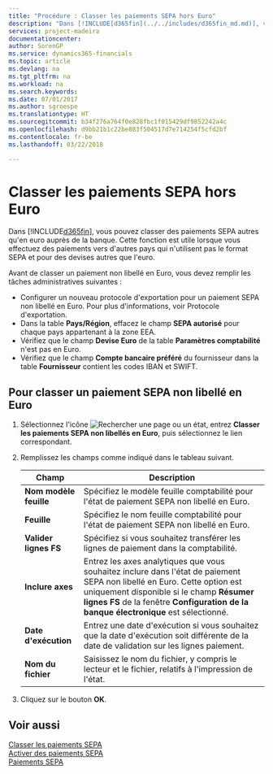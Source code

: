 ```yaml
---
title: "Procédure : Classer les paiements SEPA hors Euro"
description: "Dans [!INCLUDE[d365fin](../../includes/d365fin_md.md)], vous pouvez classer des paiements SEPA autres qu'en euro auprès de la banque. Cela est utile lorsque vous effectuez des paiements dans d'autres pays qui n'utilisent pas SEPA et des devises différentes de l'euro."
services: project-madeira
documentationcenter: 
author: SorenGP
ms.service: dynamics365-financials
ms.topic: article
ms.devlang: na
ms.tgt_pltfrm: na
ms.workload: na
ms.search.keywords: 
ms.date: 07/01/2017
ms.author: sgroespe
ms.translationtype: HT
ms.sourcegitcommit: b34f276a764f0e828fbc1f015429df9852242a4c
ms.openlocfilehash: d9bb21b1c22be883f504517d7e714254f5cfd2bf
ms.contentlocale: fr-be
ms.lasthandoff: 03/22/2018

---
```

# <a name="file-non-euro-sepa-payments"></a>Classer les paiements SEPA hors Euro
Dans [!INCLUDE[d365fin](../../includes/d365fin_md.md)], vous pouvez classer des paiements SEPA autres qu'en euro auprès de la banque. Cette fonction est utile lorsque vous effectuez des paiements vers d'autres pays qui n'utilisent pas le format SEPA et pour des devises autres que l'euro.  

Avant de classer un paiement non libellé en Euro, vous devez remplir les tâches administratives suivantes :  

- Configurer un nouveau protocole d'exportation pour un paiement SEPA non libellé en Euro. Pour plus d'informations, voir Protocole d'exportation.  
- Dans la table **Pays/Région**, effacez le champ **SEPA autorisé** pour chaque pays appartenant à la zone EEA.  
- Vérifiez que le champ **Devise Euro** de la table **Paramètres comptabilité** n'est pas en Euro.  
- Vérifiez que le champ **Compte bancaire préféré** du fournisseur dans la table **Fournisseur** contient les codes IBAN et SWIFT.  

## <a name="to-file-a-non-euro-sepa-payment"></a>Pour classer un paiement SEPA non libellé en Euro  

1.  Sélectionnez l'icône ![Rechercher une page ou un état](../../media/ui-search/search_small.png "icône Rechercher une page ou un état"), entrez **Classer les paiements SEPA non libellés en Euro**, puis sélectionnez le lien correspondant.  
2.  Remplissez les champs comme indiqué dans le tableau suivant.  

    |Champ|Description|  
    |---------------------------------|---------------------------------------|  
    |**Nom modèle feuille**|Spécifiez le modèle feuille comptabilité pour l'état de paiement SEPA non libellé en Euro.|  
    |**Feuille**|Spécifiez le nom feuille comptabilité pour l'état de paiement SEPA non libellé en Euro.|  
    |**Valider lignes FS**|Spécifiez si vous souhaitez transférer les lignes de paiement dans la comptabilité.|  
    |**Inclure axes**|Entrez les axes analytiques que vous souhaitez inclure dans l'état de paiement SEPA non libellé en Euro. Cette option est uniquement disponible si le champ **Résumer lignes FS** de la fenêtre **Configuration de la banque électronique** est sélectionné.|  
    |**Date d'exécution**|Entrez une date d'exécution si vous souhaitez que la date d'exécution soit différente de la date de validation sur les lignes paiement.|  
    |**Nom du fichier**|Saisissez le nom du fichier, y compris le lecteur et le fichier, relatifs à l'impression de l'état.|  

3.  Cliquez sur le bouton **OK**.  

## <a name="see-also"></a>Voir aussi  
 [Classer les paiements SEPA](how-to-file-sepa-payments.md)   
 [Activer des paiements SEPA](how-to-activate-sepa-payments.md)   
 [Paiements SEPA](sepa-payments.md)

